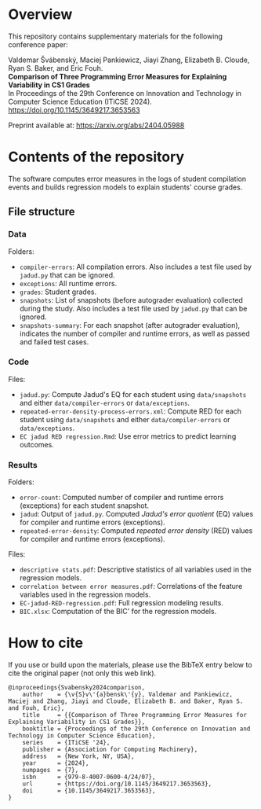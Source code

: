 # Overview

This repository contains supplementary materials for the following conference paper:

Valdemar Švábenský, Maciej Pankiewicz, Jiayi Zhang, Elizabeth B. Cloude, Ryan S. Baker, and Eric Fouh.\
**Comparison of Three Programming Error Measures for Explaining Variability in CS1 Grades**\
In Proceedings of the 29th Conference on Innovation and Technology in Computer Science Education (ITiCSE 2024).\
https://doi.org/10.1145/3649217.3653563

Preprint available at: https://arxiv.org/abs/2404.05988

# Contents of the repository

The software computes error measures in the logs of student compilation events and builds regression models to explain students' course grades.

## File structure

### Data

Folders:

* `compiler-errors`: All compilation errors. Also includes a test file used by `jadud.py` that can be ignored.
* `exceptions`: All runtime errors. 
* `grades`: Student grades.
* `snapshots`: List of snapshots (before autograder evaluation) collected during the study. Also includes a test file used by `jadud.py` that can be ignored.
* `snapshots-summary`: For each snapshot (after autograder evaluation), indicates the number of compiler and runtime errors, as well as passed and failed test cases.

### Code

Files:

* `jadud.py`: Compute Jadud's EQ for each student using `data/snapshots` and either `data/compiler-errors` or `data/exceptions`.
* `repeated-error-density-process-errors.xml`: Compute RED for each student using `data/snapshots` and either `data/compiler-errors` or `data/exceptions`.
* `EC jadud RED regression.Rmd`: Use error metrics to predict learning outcomes. 

### Results

Folders:

* `error-count`: Computed number of compiler and runtime errors (exceptions) for each student snapshot.
* `jadud`: Output of `jadud.py`. Computed *Jadud's error quotient* (EQ) values for compiler and runtime errors (exceptions).
* `repeated-error-density`: Computed *repeated error density* (RED) values for compiler and runtime errors (exceptions).

Files:

* `descriptive stats.pdf`: Descriptive statistics of all variables used in the regression models.
* `correlation between error measures.pdf`: Correlations of the feature variables used in the regression models.
* `EC-jadud-RED-regression.pdf`: Full regression modeling results.
* `BIC.xlsx`: Computation of the BIC' for the regression models.

# How to cite

If you use or build upon the materials, please use the BibTeX entry below to cite the original paper (not only this web link).

```
@inproceedings{Svabensky2024comparison,
    author    = {\v{S}v\'{a}bensk\'{y}, Valdemar and Pankiewicz, Maciej and Zhang, Jiayi and Cloude, Elizabeth B. and Baker, Ryan S. and Fouh, Eric},
    title     = {{Comparison of Three Programming Error Measures for Explaining Variability in CS1 Grades}},
    booktitle = {Proceedings of the 29th Conference on Innovation and Technology in Computer Science Education},
    series    = {ITiCSE '24},
    publisher = {Association for Computing Machinery},
    address   = {New York, NY, USA},
    year      = {2024},
    numpages  = {7},
    isbn      = {979-8-4007-0600-4/24/07},
    url       = {https://doi.org/10.1145/3649217.3653563},
    doi       = {10.1145/3649217.3653563},
}
```
